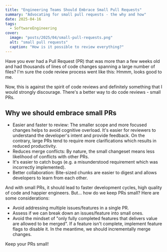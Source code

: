 ```yaml
---
title: "Engineering Teams Should Embrace Small Pull Requests"
summary: "Advocating for small pull requests - the why and how"
date: 2025-04-16
tags:
  - SoftwareEngineering
cover:
  image: "posts/2025/04/small-pull-requests.png"
  alt: "small pull requests"
  caption: "How is it possible to review everything?"
---
```

Have you ever had a Pull Request (PR) that was more than a few weeks old and had thousands of lines of code changes spanning a large number of files? 
I'm sure the code review process went like this: Hmmm, looks good to me.

Now, this is against the spirit of code reviews and definitely something that I would strongly discourage. 
There's a better way to do code reviews - small PRs.

## Why we should embrace small PRs

- Easier and faster to review:
  The smaller scope and more focused changes helps to avoid cognitive overload.
  It's easier for reviewers to understand the developer's intent and provide feedback.
  On the contrary, large PRs tend to require more clarifications which results in reduced productivity. 
- Reduces merge conflicts: By nature, the small changeset means less likelihood of conflicts with other PRs.
- It's easier to catch bugs (e.g. a misunderstood requirement which was incorrectly implemented).
- Better collaboration: Bite-sized chunks are easier to digest and allows developers to learn from each other.

And with small PRs, it should lead to faster development cycles, high quality of code and happier engineers.
But... how do we keep PRs small? Here are some considerations:
- Avoid addressing multiple issues/features in a single PR.
- Assess if we can break down an issues/feature into small ones.
- Avoid the mindset of "only fully completed features that delivers value are allowed to be merged". If a feature isn't complete, implement feature flags to disable it. In the meantime, we should incrementally merge changes. 

Keep your PRs small!